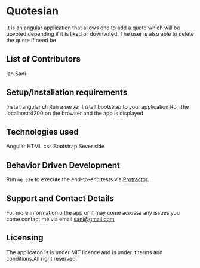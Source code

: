 # Quotesian

It is an angular application that allows one to add a quote which will be upvoted depending if it is liked or downvoted. The user is also able to delete the quote if need be.

## List of Contributors

Ian Sani

## Setup/Installation requirements

Install angular cli
Run a server
Install bootstrap to your application
Run the localhost:4200 on the browser and the app is displayed

## Technologies used

Angular
HTML
css
Bootstrap
Sever side

## Behavior Driven Development

Run `ng e2e` to execute the end-to-end tests via [Protractor](http://www.protractortest.org/).

## Support and Contact Details

For more information o the app or if may come acrossa any issues you come contact me via email sani@gmail.com

## Licensing

The applicaton is is under MIT licence and is under it terms and conditions.All right reserved. 
